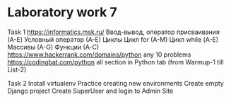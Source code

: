 # Laboratory work 7
Task 1
https://informatics.msk.ru/
Ввод-вывод, оператор присваивания (А-E)
Условный оператор (А-Е)
Циклы
Цикл for (A-M)
Цикл while (А-E)
Массивы (А-G)
Функции (А-С)
https://www.hackerrank.com/domains/python
any 10 problems
https://codingbat.com/python
all section in Python tab (from Warmup-1 till List-2)

Task 2
Install virtualenv
Practice creating new environments
Create empty Django project 
Create SuperUser and login to Admin Site


